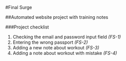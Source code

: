 #Final Surge

##Automated website project with training notes

###Project checklist

1. Checking the email and password input field *(FS-1)*
2. Entering the wrong passport *(FS-2)*
3. Adding a new note about workout *(FS-3)*
4. Adding a note about workout with mistake *(FS-4)*

